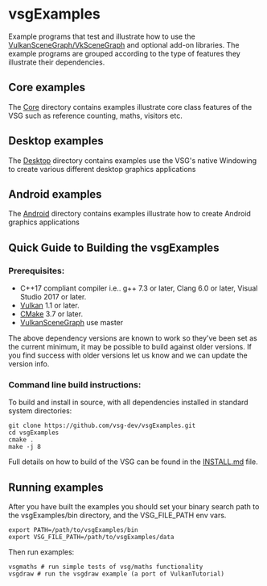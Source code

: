 # vsgExamples
Example programs that test and illustrate how to use the [VulkanSceneGraph/VkSceneGraph](https://github.com/vsg-dev/VulkanSceneGraphPrototype/) and optional add-on libraries. The example programs are grouped according to the type of features they illustrate their dependencies.

## Core examples
The [Core](Core/) directory contains examples illustrate core class features of the VSG such as reference counting, maths, visitors etc.

## Desktop examples
The [Desktop](Desktop/) directory contains examples use the VSG's native Windowing to create various different desktop graphics applications

## Android examples
The [Android](Android/) directory contains examples illustrate how to create Android graphics applications

## Quick Guide to Building the vsgExamples

### Prerequisites:
* C++17 compliant compiler i.e.. g++ 7.3 or later, Clang 6.0 or later, Visual Studio 2017 or later.
* [Vulkan](https://vulkan.lunarg.com/) 1.1 or later.
* [CMake](https://www.cmake.org) 3.7 or later.
* [VulkanSceneGraph](https://github.com/vsg-dev/VulkanSceneGraph/) use master

The above dependency versions are known to work so they've been set as the current minimum, it may be possible to build against older versions.  If you find success with older versions let us know and we can update the version info.

### Command line build instructions:
To build and install in source, with all dependencies installed in standard system directories:

    git clone https://github.com/vsg-dev/vsgExamples.git
    cd vsgExamples
    cmake .
    make -j 8

Full details on how to build of the VSG can be found in the [INSTALL.md](INSTALL.md) file.

## Running examples

After you have built the examples you should set your binary search path to the vsgExamples/bin directory, and the VSG_FILE_PATH env vars.

	export PATH=/path/to/vsgExamples/bin
	export VSG_FILE_PATH=/path/to/vsgExamples/data

Then run examples:

	vsgmaths # run simple tests of vsg/maths functionality
	vsgdraw # run the vsgdraw example (a port of VulkanTutorial)
